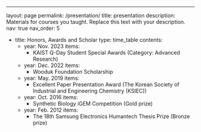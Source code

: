 ---
layout: page
permalink: /presentation/
title: presentation
description: Materials for courses you taught. Replace this text with your description.
nav: true
nav_order: 5

- title: Honors, Awards and Scholar
  type: time_table
  contents:
    - year: Nov. 2023
      items: 
        - KAIST Q-Day Student Special Awards (Category:</u> Advanced Research)
    - year: Dec. 2022
      items: 
        - Wooduk Foundation Scholarship
    - year: May. 2019
      items: 
        - Excellent Paper Presentation Award (The Korean Society of Industrial and Engineering Chemistry (KSIEC))
    - year: Oct. 2016
      items: 
        - Synthetic Biology iGEM Competition (Gold prize)
    - year: Feb. 2012
      items: 
        - The 18th Samsung Electronics Humantech Thesis Prize (Bronze prize) 
